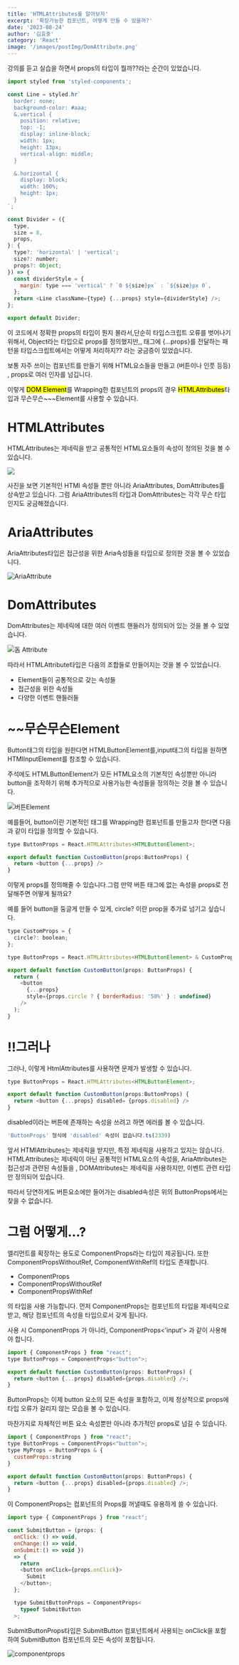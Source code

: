 ```yaml
---
title: 'HTMLAttributes를 알아보자'
excerpt: '확장가능한 컴포넌트, 어떻게 만들 수 있을까?'
date: '2023-08-24'
author: '김효중'
category: 'React'
image: '/images/postImg/DomAttribute.png'
---
```


강의를 듣고 실습을 하면서 props의 타입이 뭘까??라는 순간이 있었습니다.

```js
import styled from 'styled-components';

const Line = styled.hr`
  border: none;
  background-color: #aaa;
  &.vertical {
    position: relative;
    top: -1;
    display: inline-block;
    width: 1px;
    height: 13px;
    vertical-align: middle;
  }

  &.horizontal {
    display: block;
    width: 100%;
    height: 1px;
  }
`;

const Divider = ({
  type,
  size = 8,
  props,
}: {
  type?: 'horizontal' | 'vertical';
  size?: number;
  props?: Object;
}) => {
  const dividerStyle = {
    margin: type === 'vertical' ? `0 ${size}px` : `${size}px 0`,
  };
  return <Line className={type} {...props} style={dividerStyle} />;
};

export default Divider;
```
이 코드에서 정확한 props의 타입이 뭔지 몰라서,단순히 타입스크립트 오류를 벗어나기 위해서, Object라는 타입으로 props를 정의했지만,, 태그에 {...props}를 전달하는 패턴을 타입스크립트에서는 어떻게 처리하지?? 라는 궁금증이 있었습니다.

보통 자주 쓰이는 컴포넌트를 만들기 위해 HTML요소들을 만들고 (버튼이나 인풋 등등) , props로 여러 인자를 넘깁니다.

이렇게 <mark>DOM Element</mark>를 Wrapping한 컴포넌트의 props의 경우 <mark>HTMLAttributes</mark>타입과 무슨무슨~~~Element를 사용할 수 있습니다.


# HTMLAttributes<T>

HTMLAttributes<T>는 제네릭을 받고 공통적인 HTML요소들의 속성이 정의된 것을 볼 수 있습니다.

![](https://velog.velcdn.com/images/centraldogma99/post/929445d8-785c-4562-8fea-f032c05147fc/image.png)

사진을 보면 기본적인 HTMl 속성들 뿐만 아니라 AriaAttributes, DomAttributes<T>를 상속받고 있습니다. 그럼 AriaAttributes의 타입과 DomAttributes<T>는 각각 무슨 타입인지도 궁금해졌습니다.

# AriaAttributes

AriaAttributes타입은 접근성을 위한 Aria속성들을 타입으로 정의한 것을 볼 수 있었습니다.

![AriaAttribute](/images/postImg/Aria.webp)

# DomAttributes<T>

DomAttributes<T>는 제네릭에 대한 여러 이벤트 핸들러가 정의되어 있는 것을 볼 수 있었습니다.

![돔 Attribute](/images/postImg/DomAttribute.png)

따라서 HTMLAttribute<T>타입은 다음의 조합들로 만들어지는 것을 볼 수 있었습니다.

- Element들이 공통적으로 갖는 속성들
- 접근성을 위한 속성들
- 다양한 이벤트 핸들러들

# ~~무슨무슨Element


Button태그의 타입을 원한다면 HTMLButtonElement를,input태그의 타입을 원하면 HTMlInputElement를 참조할 수 있습니다.

주석에도 HTMLButtonElement가 모든 HTML요소의 기본적인 속성뿐만 아니라 button을 조작하기 위해 추가적으로 사용가능한 속성들을 정의하는 것을 볼 수 있습니다.

![버튼Element](/images/postImg/HTMLButtonELement.webp)

예를들어, button이란 기본적인 태그를 Wrapping한 컴포넌트를 만들고자 한다면 다음과 같이 타입을 정의할 수 있습니다.

```js
type ButtonProps = React.HTMLAttributes<HTMLButtonElement>;

export default function CustomButton(props:ButtonProps) {
  return <button {...props} />
}
```

이렇게 props를 정의해줄 수 있습니다.그럼 만약 버튼 태그에 없는 속성을 props로 전달해주면 어떻게 될까요?

예를 들어 button을 둥글게 만들 수 있게, circle? 이란 prop을 추가로 넘기고 싶습니다.

```js
type CustomProps = {
  circle?: boolean;
};

type ButtonProps = React.HTMLAttributes<HTMLButtonElement> & CustomProps;

export default function CustomButton(props: ButtonProps) {
  return (
    <button
      {...props}
      style={props.circle ? { borderRadius: '50%' } : undefined}
    />
  );
}
```
# !!그러나

그러나, 이렇게 HtmlAttributes<HTMLButtonElement>를 사용하면 문제가 발생할 수 있습니다.

```js
type ButtonProps = React.HTMLAttributes<HTMLButtonElement>;

export default function CustomButton(props:ButtonProps) {
  return <button {...props} disabled= {props.disabled} />
}
```
disabled이라는 버튼에 존재하는 속성을 쓰려고 하면 에러를 볼 수 있습니다.

```js
'ButtonProps' 형식에 'disabled' 속성이 없습니다.ts(2339)
```

앞서 HTMlAttributes<T>는 제네릭을 받지만, 특정 제네릭을 사용하고 있지는 않습니다. HTMLAttributes는 제네릭이 아닌 공통적인 HTML요소의 속성을, AriaAttributes는 접근성과 관련된 속성들을 , DOMAttributes<T>는 제네릭을 사용하지만, 이벤트 관련 타입만 정의되어 있습니다.

따라서 당연하게도 버튼요소에만 들어가는 disabled속성은 위의 ButtonProps에서는 찾을 수 없습니다.

# 그럼 어떻게...?

엘리먼트를 확장하는 용도로 ComponentProps<T>라는 타입이 제공됩니다. 또한 ComponentPropsWithoutRef, ComponentWithRef의 타입도 존재합니다.

- ComponentProps
- ComponentPropsWithoutRef
- ComponentPropsWithRef

의 타입을 사용 가능합니다. 먼저 ComponentProps는 컴포넌트의 타입을 제네릭으로 받고, 해당 컴포넌트의 속성을 타입으로서 갖게 됩니다. 

사용 시 ComponentProps<HTMLInputElement> 가 아니라, ComponentProps<’input’> 과 같이 사용해야 합니다.

```js
import { ComponentProps } from "react";
type ButtonProps = ComponentProps<"button">;

export default function CustomButton(props: ButtonProps) {
  return <button {...props} disabled={props.disabled} />;
}
```
ButtonProps는 이제 button 요소의 모든 속성을 포함하고, 이제 정상적으로 props에 타입 오류가 걸리지 않는 모습을 볼 수 있습니다.


마찬가지로 자체적인 버튼 요소 속성뿐만 아니라 추가적인 props로 넘길 수 있습니다.

```js
import { ComponentProps } from "react";
type ButtonProps = ComponentProps<"button">;
type MyProps = ButtonProps & {
  customProps:string
}

export default function CustomButton(props: ButtonProps) {
  return <button {...props} disabled={props.disabled} />;
}
```

이 ComponentProps는 컴포넌트의 Props를 꺼낼때도 유용하게 쓸 수 있습니다.

```js
import type { ComponentProps } from "react";

const SubmitButton = (props: { 
  onClick: () => void,
  onChange:() => void,
  onSubmit:() => void }) 
  => {
    return 
    <button onClick={props.onClick}>
      Submit
    </button>;
  };

  type SubmitButtonProps = ComponentProps<
    typeof SubmitButton
  >;
```
SubmitButtonProps타입은 SubmitButton 컴포넌트에서 사용되는 onClick을 포함하여 SubmitButton 컴포넌트의 모든 속성이 포함됩니다.

![componentprops](/images/postImg/componentprops.webp)


























